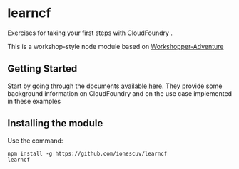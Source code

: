 # learncf
Exercises for taking your first steps with CloudFoundry .

This is a workshop-style node module based on [Workshopper-Adventure](https://github.com/workshopper/workshopper-adventure)

## Getting Started
Start by going through the documents [available here](https://slides.com/victorionescu/understanding-cloud-native-apps/). They provide some background information on CloudFoundry and on the use case implemented in these examples

## Installing the module
Use the command: 
```
npm install -g https://github.com/ionescuv/learncf
learncf
```

